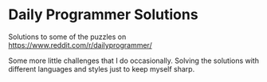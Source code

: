 # Daily Programmer Solutions
Solutions to some of the puzzles on https://www.reddit.com/r/dailyprogrammer/

Some more little challenges that I do occasionally. Solving the solutions with different languages and styles just to keep myself sharp.
